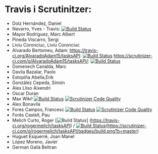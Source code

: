 # Travis i Scrutinitzer:

* Dolz Hernández, Daniel
* Navarro, Yves - Travis: [![Build Status](https://travis-ci.org/YvesNavarro/tasksAPI.svg?branch=master)](https://travis-ci.org/YvesNavarro/tasksAPI)
* Mayor Rodriguez, Marc Albert
* Pineda Viscarro, Sergi
* Liviu Coronciuc, Liviu Coronciuc
* Alvarado Bertomeu, Adam: https://travis-ci.org/AlvaradoAdam15/tasksAPI: [![Build Status](https://travis-ci.org/AlvaradoAdam15/tasksAPI.svg?branch=master)](https://travis-ci.org/AlvaradoAdam15/tasksAPI)
https://scrutinizer-ci.com/g/AlvaradoAdam15/tasksAPI/: [![Build Status](https://scrutinizer-ci.com/g/AlvaradoAdam15/tasksAPI/badges/build.png?b=master)](https://scrutinizer-ci.com/g/AlvaradoAdam15/tasksAPI/build-status/master)
* Domenech Canalda, Marc
* Davila Bazalar, Paolo
* Estopiña Abella,Erik
* González Cepeda, Simón
* Alex Lliso Aixendri
* Oscar Duran
* Max Wiki! [![Build Status](https://travis-ci.org/maksymkhar/tasksAPI.svg?branch=master)](https://travis-ci.org/maksymkhar/tasksAPI) [![Scrutinizer Code Quality](https://scrutinizer-ci.com/g/maksymkhar/tasksAPI/badges/quality-score.png?b=master)](https://scrutinizer-ci.com/g/maksymkhar/tasksAPI/?branch=master)
* Alex Bonavila
* Fores Campos, Francesc [![Build Status](https://travis-ci.org/francescfores/tasksAPI.svg?branch=master)](https://travis-ci.org/francescfores/tasksAPI)  [![Scrutinizer Code Quality](https://scrutinizer-ci.com/g/francescfores/tasksAPI/badges/quality-score.png?b=master)](https://scrutinizer-ci.com/g/francescfores/tasksAPI/?branch=master)
* Forés Castell, Pau
* Melich Curto, Roger [![Build Status](https://travis-ci.org/rogermelich/tasksAPI.svg?branch=master)] (https://travis-ci.org/rogermelich/tasksAPI) / [![Build Status](https://scrutinizer-ci.com/g/rogermelich/tasksAPI/badges/build.png?b=master)](https://scrutinizer-ci.com/g/rogermelich/tasksAPI/build-status/master)(https://scrutinizer-ci.com/g/rogermelich/tasksAPI/badges/build.png?b=master)
* Huguet Esquerré, Joan Manel 
* López Moreno, Javier
* German Galià Beltran

